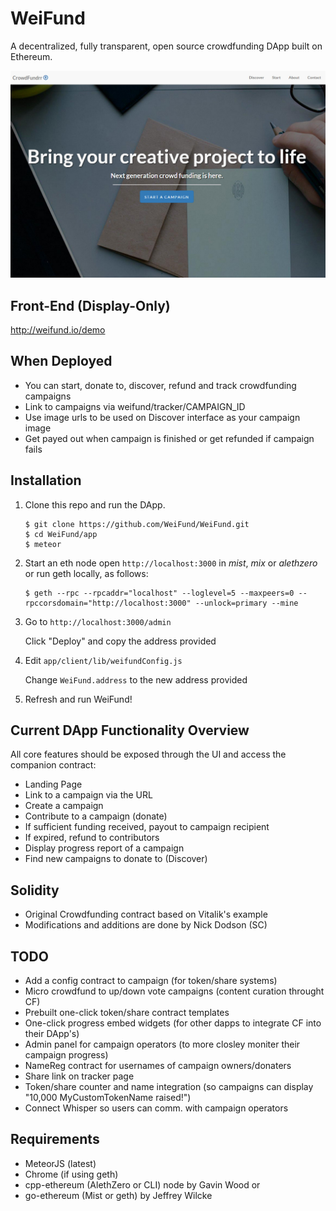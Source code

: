 # WeiFund

A decentralized, fully transparent, open source crowdfunding DApp built on Ethereum.

<img src="/app/public/images/screen0.jpg" />

## <a name="frontend"></a> Front-End (Display-Only)
http://weifund.io/demo

## When Deployed
- You can start, donate to, discover, refund and track crowdfunding campaigns
- Link to campaigns via weifund/tracker/CAMPAIGN_ID
- Use image urls to be used on Discover interface as your campaign image
- Get payed out when campaign is finished or get refunded if campaign fails

## <a name="installation"></a> Installation

1. Clone this repo and run the DApp.
   
    ```
    $ git clone https://github.com/WeiFund/WeiFund.git
    $ cd WeiFund/app
    $ meteor
    ```
    
2. Start an eth node open `http://localhost:3000` in *mist*, *mix* or *alethzero* or run geth locally, as follows:

    ```
    $ geth --rpc --rpcaddr="localhost" --loglevel=5 --maxpeers=0 --rpccorsdomain="http://localhost:3000" --unlock=primary --mine
    ```

3. Go to `http://localhost:3000/admin`

    Click "Deploy" and copy the address provided

4. Edit `app/client/lib/weifundConfig.js`

    Change `WeiFund.address` to the new address provided

5. Refresh and run WeiFund!

## Current DApp Functionality Overview
All core features should be exposed through the UI and access the companion contract:
- Landing Page
- Link to a campaign via the URL
- Create a campaign
- Contribute to a campaign (donate)
- If sufficient funding received, payout to campaign recipient
- If expired, refund to contributors
- Display progress report of a campaign
- Find new campaigns to donate to (Discover)

## Solidity
- Original Crowdfunding contract based on Vitalik's example
- Modifications and additions are done by Nick Dodson (SC)

## TODO
- Add a config contract to campaign (for token/share systems)
- Micro crowdfund to up/down vote campaigns (content curation throught CF)
- Prebuilt one-click token/share contract templates
- One-click progress embed widgets (for other dapps to integrate CF into their DApp's)
- Admin panel for campaign operators (to more closley moniter their campaign progress)
- NameReg contract for usernames of campaign owners/donaters
- Share link on tracker page
- Token/share counter and name integration (so campaigns can display "10,000 MyCustomTokenName raised!")
- Connect Whisper so users can comm. with campaign operators

## Requirements
- MeteorJS (latest)
- Chrome (if using geth)
- cpp-ethereum (AlethZero or CLI) node by Gavin Wood or
- go-ethereum (Mist or geth) by Jeffrey Wilcke

